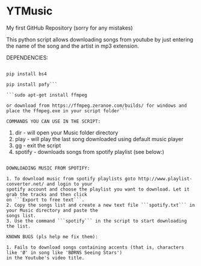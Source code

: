 # YTMusic

My first GitHub Repository (sorry for any mistakes)

This python script allows downloading songs from youtube by just entering the name of the song
and the artist in mp3 extension.


DEPENDENCIES:

```pip install mechanize

pip install bs4

pip install pafy```

```sudo apt-get install ffmpeg

or download from https://ffmpeg.zeranoe.com/builds/ for windows and place the ffmpeg.exe in your script folder```

COMMANDS YOU CAN USE IN THE SCRIPT:
```
1. dir - will open your Music folder directory
2. play - will play the last song downloaded using default music player
3. gg - exit the script
4. spotify - downloads songs from spotify playlist (see below:)
```

DOWNLOADING MUSIC FROM SPOTIFY:

1. To download music from spotify playlists goto http://www.playlist-converter.net/ and login to your
spotify account and choose the playlist you want to download. Let it grab the tracks and then click
on ```Export to free text```.
2. Copy the songs list and create a new text file ```spotify.txt``` in your Music directory and paste the
songs list.
3. Use the command ```spotify``` in the script to start downloading the list.

KNOWN BUGS (pls help me fix them):

1. Fails to download songs containing accents (that is, characters like 'Ø' in song like 'BØRNS Seeing Stars')
in the Youtube's video title.
